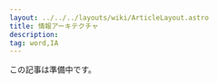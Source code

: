 ```yaml
---
layout: ../../../layouts/wiki/ArticleLayout.astro
title: 情報アーキテクチャ
description:
tag: word,IA
---
```


この記事は準備中です。